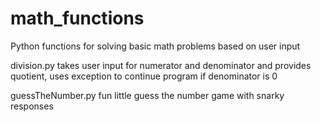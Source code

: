 # math_functions
Python functions for solving basic math problems based on user input

division.py takes user input for numerator and denominator and provides quotient, uses exception to continue program if denominator is 0


guessTheNumber.py fun little guess the number game with snarky responses
